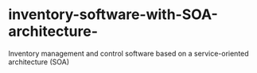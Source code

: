 # inventory-software-with-SOA-architecture-
Inventory management and control software based on a service-oriented architecture (SOA) 
